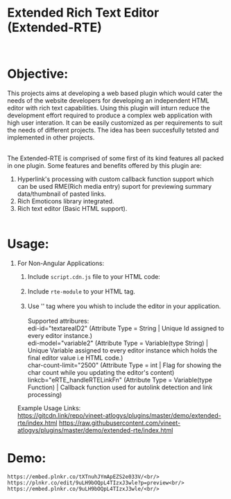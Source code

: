# Extended Rich Text Editor (Extended-RTE)<br/><br/>

# Objective:<br/>
This projects aims at developing a web based plugin which would cater the needs of the website
developers for developing an independent HTML editor with rich text capabilities. Using this plugin
will inturn reduce the development effort required to produce a complex web application with high user
interation. It can be easily customized as per requirements to suit the needs of different projects. The
idea has been succesfully tetsted and implemented in other projects.<br/><br/>

The Extended-RTE is comprised of some first of its kind features all packed in one plugin. Some
features and benefits offered by this plugin are:<br/>
1. Hyperlink's processing with custom callback function support which can be used RME(Rich media entry) suport for previewing summary data/thumbnail of pasted links.<br/>
2. Rich Emoticons library integrated.<br/>
4. Rich text editor (Basic HTML support).<br/><br/>

# Usage:<br/>

1. For Non-Angular Applications:<br/>
    
    1. Include `script.cdn.js` file to your HTML code:<br/>
        <script type="text/javascript" src="https://gitcdn.link/repo/vineet-atlogys/plugins/master/extended-rte/script.cdn.js"></script><br/>
    2. Include `rte-module` to your HTML tag.<br/>
        <html ng-app="rte-module"><br/>
    3. Use '<extended-Rte>' tag where you whish to include the editor in your application.<br/>
        <extended-Rte edi-id="textareaID2" edi-model="variable2"></extended-Rte><br/>
        Supported attribures:<br/>
        edi-id="textareaID2" (Attribute Type = String | Unique Id assigned to every editor instance.)<br/>
        edi-model="variable2" (Attribute Type = Variable(type String) | Unique Variable assigned to every editor instance which holds the final editor value i.e HTML code.)<br/>
        char-count-limit="2500" (Attribute Type = int | Flag for showing the char count while you updating the editor's content)<br/>
        linkcb="eRTE_handleRTELinkFn" (Attribute Type = Variable(type Function) | Callback function used for autolink detection and link processing)<br/>

    Example Usage Links:<br/>
    https://gitcdn.link/repo/vineet-atlogys/plugins/master/demo/extended-rte/index.html
    https://raw.githubusercontent.com/vineet-atlogys/plugins/master/demo/extended-rte/index.html

# Demo:<br/>
    https://embed.plnkr.co/tXTnuhJYmApEZS2e033V/<br/>
    https://plnkr.co/edit/9uLH9bOQpL4TIzxJ3wle?p=preview<br/>
    https://embed.plnkr.co/9uLH9bOQpL4TIzxJ3wle/<br/>
